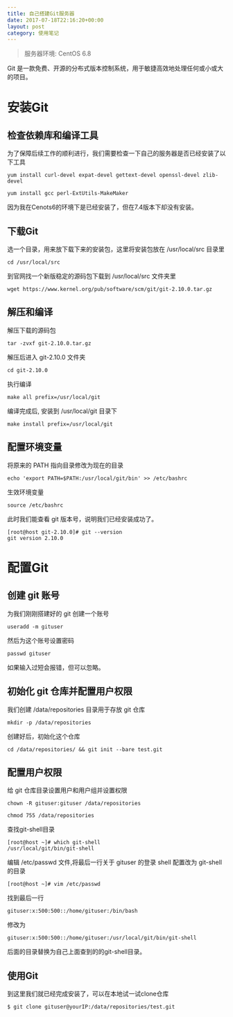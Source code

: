 ```yaml
---
title: 自己搭建Git服务器
date: 2017-07-18T22:16:20+00:00
layout: post
category: 使用笔记
---
```

> 服务器环境: CentOS 6.8

Git 是一款免费、开源的分布式版本控制系统，用于敏捷高效地处理任何或小或大的项目。

# 安装Git

## 检查依赖库和编译工具

为了保障后续工作的顺利进行，我们需要检查一下自己的服务器是否已经安装了以下工具

```
yum install curl-devel expat-devel gettext-devel openssl-devel zlib-devel
```
```
yum install gcc perl-ExtUtils-MakeMaker
```
因为我在Cenots6的环境下是已经安装了，但在7.4版本下却没有安装。

## 下载Git

选一个目录，用来放下载下来的安装包，这里将安装包放在 /usr/local/src 目录里

```
cd /usr/local/src
```

到官网找一个新版稳定的源码包下载到 /usr/local/src 文件夹里
```
wget https://www.kernel.org/pub/software/scm/git/git-2.10.0.tar.gz
```

## 解压和编译

解压下载的源码包
```
tar -zvxf git-2.10.0.tar.gz
```

解压后进入 git-2.10.0 文件夹
```
cd git-2.10.0
```

执行编译


```
make all prefix=/usr/local/git
```

编译完成后, 安装到 /usr/local/git 目录下
```
make install prefix=/usr/local/git
```

## 配置环境变量

将原来的 PATH 指向目录修改为现在的目录
```
echo 'export PATH=$PATH:/usr/local/git/bin' >> /etc/bashrc
```

生效环境变量
```
source /etc/bashrc
```

此时我们能查看 git 版本号，说明我们已经安装成功了。
```
[root@host git-2.10.0]# git --version
git version 2.10.0
```

# 配置Git

## 创建 git 账号

为我们刚刚搭建好的 git 创建一个账号

```
useradd -m gituser
```

然后为这个账号设置密码
```
passwd gituser
```
如果输入过短会报错，但可以忽略。

## 初始化 git 仓库并配置用户权限

我们创建 /data/repositories 目录用于存放 git 仓库

```
mkdir -p /data/repositories

```
创建好后，初始化这个仓库
```
cd /data/repositories/ && git init --bare test.git
```

## 配置用户权限

给 git 仓库目录设置用户和用户组并设置权限

```
chown -R gituser:gituser /data/repositories
```

```
chmod 755 /data/repositories
```

查找git-shell目录

```
[root@host ~]# which git-shell
/usr/local/git/bin/git-shell
```

编辑 /etc/passwd 文件,将最后一行关于 gituser 的登录 shell 配置改为 git-shell 的目录

```
[root@host ~]# vim /etc/passwd
```
找到最后一行
```
gituser:x:500:500::/home/gituser:/bin/bash
```

修改为

```
gituser:x:500:500::/home/gituser:/usr/local/git/bin/git-shell
```

后面的目录替换为自己上面查到的的git-shell目录。

## 使用Git

到这里我们就已经完成安装了，可以在本地试一试clone仓库

```
$ git clone gituser@yourIP:/data/repositories/test.git
```
